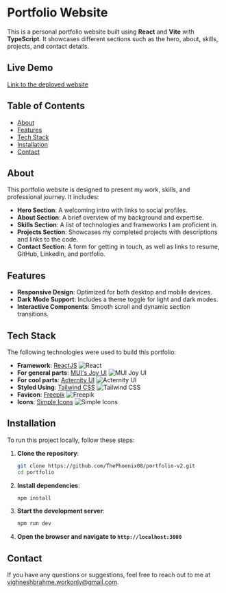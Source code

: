 # Portfolio Website

This is a personal portfolio website built using **React** and **Vite** with **TypeScript**. It showcases different sections such as the hero, about, skills, projects, and contact details.

## Live Demo

[Link to the deployed website](https://portfolio-v2-gold-psi.vercel.app)

## Table of Contents

- [About](#about)
- [Features](#features)
- [Tech Stack](#tech-stack)
- [Installation](#installation)
- [Contact](#contact)

## About

This portfolio website is designed to present my work, skills, and professional journey. It includes:

- **Hero Section**: A welcoming intro with links to social profiles.
- **About Section**: A brief overview of my background and expertise.
- **Skills Section**: A list of technologies and frameworks I am proficient in.
- **Projects Section**: Showcases my completed projects with descriptions and links to the code.
- **Contact Section**: A form for getting in touch, as well as links to resume, GitHub, LinkedIn, and portfolio.

## Features

- **Responsive Design**: Optimized for both desktop and mobile devices.
- **Dark Mode Support**: Includes a theme toggle for light and dark modes.
- **Interactive Components**: Smooth scroll and dynamic section transitions.

## Tech Stack

The following technologies were used to build this portfolio:

- **Framework**: [ReactJS](https://react.dev/) ![React](https://img.shields.io/badge/-ReactJS-61DAFB?style=for-the-badge&logo=react&logoColor=white)
- **For general parts**: [MUI's Joy UI](https://mui.com/joy/) ![MUI Joy UI](https://img.shields.io/badge/-MUI%20Joy%20UI-007FFF?style=for-the-badge&logo=mui&logoColor=white)
- **For cool parts**: [Acternity UI](#) ![Acternity UI](https://img.shields.io/badge/-Acternity%20UI-E44D26?style=for-the-badge)
- **Styled Using**: [Tailwind CSS](https://tailwindcss.com/) ![Tailwind CSS](https://img.shields.io/badge/-Tailwind%20CSS-38B2AC?style=for-the-badge&logo=tailwindcss&logoColor=white)
- **Favicon**: [Freepik](https://www.freepik.com/) ![Freepik](https://img.shields.io/badge/-Freepik-00AB6C?style=for-the-badge&logo=freepik&logoColor=white)
- **Icons**: [Simple Icons](https://simpleicons.org/) ![Simple Icons](https://img.shields.io/badge/-Simple%20Icons-494949?style=for-the-badge&logo=simpleicons&logoColor=white)

## Installation

To run this project locally, follow these steps:

1. **Clone the repository**:

   ```bash
   git clone https://github.com/ThePhoenix08/portfolio-v2.git
   cd portfolio
   ```

2. **Install dependencies**:

   ```bash
   npm install
   ```

3. **Start the development server**:

   ```bash
   npm run dev
   ```

4. **Open the browser and navigate to `http://localhost:3000`**

## Contact

If you have any questions or suggestions, feel free to reach out to me at [vighneshbrahme.workonly@gmail.com](mailto:vighneshbrahme.workonly@gmail.com).
